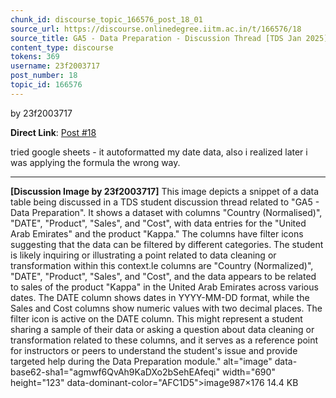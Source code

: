 ```yaml
---
chunk_id: discourse_topic_166576_post_18_01
source_url: https://discourse.onlinedegree.iitm.ac.in/t/166576/18
source_title: GA5 - Data Preparation - Discussion Thread [TDS Jan 2025]
content_type: discourse
tokens: 369
username: 23f2003717
post_number: 18
topic_id: 166576
---
```


 by 23f2003717

**Direct Link**: [Post #18](https://discourse.onlinedegree.iitm.ac.in/t/166576/18)

tried google sheets - it autoformatted my date data, also i realized later i was applying the formula the wrong way.

---

**[Discussion Image by 23f2003717]** This image depicts a snippet of a data table being discussed in a TDS student discussion thread related to "GA5 - Data Preparation". It shows a dataset with columns "Country (Normalised)", "DATE", "Product", "Sales", and "Cost", with data entries for the "United Arab Emirates" and the product "Kappa." The columns have filter icons suggesting that the data can be filtered by different categories. The student is likely inquiring or illustrating a point related to data cleaning or transformation within this context.le columns are "Country (Normalized)", "DATE", "Product", "Sales", and "Cost", and the data appears to be related to sales of the product "Kappa" in the United Arab Emirates across various dates. The DATE column shows dates in YYYY-MM-DD format, while the Sales and Cost columns show numeric values with two decimal places. The filter icon is active on the DATE column. This might represent a student sharing a sample of their data or asking a question about data cleaning or transformation related to these columns, and it serves as a reference point for instructors or peers to understand the student's issue and provide targeted help during the Data Preparation module." alt="image" data-base62-sha1="agmwf6QvAh9KaDXo2bSehEAfeqi" width="690" height="123" data-dominant-color="AFC1D5">image987×176 14.4 KB
